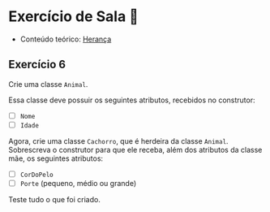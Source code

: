 # Exercício de Sala 🏫  

- Conteúdo teórico: 
[Herança](../../../6.%20Introdu%C3%A7%C3%A3o%20%C3%A0%20Orienta%C3%A7%C3%A3o%20a%20Objeto%20II/6.1%20-%20Heran%C3%A7a.md)

## Exercício 6

Crie uma classe `Animal`.

Essa classe deve possuir os seguintes atributos, recebidos no construtor:
- [ ] `Nome`
- [ ] `Idade`

Agora, crie uma classe `Cachorro`, que é herdeira da classe `Animal`.
Sobrescreva o construtor para que ele receba, além dos atributos da classe mãe, os seguintes atributos:
- [ ] `CorDoPelo`
- [ ] `Porte` (pequeno, médio ou grande)

Teste tudo o que foi criado.
